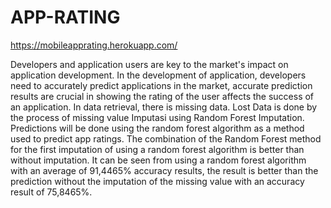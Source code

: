 # APP-RATING
https://mobileapprating.herokuapp.com/

Developers and application users are key to the market's impact on application development. In the development of application, developers need to accurately predict applications in the market, accurate prediction results are crucial in showing the rating of the user affects the success of an application. In data retrieval, there is missing data. Lost Data is done by the process of missing value Imputasi using Random Forest Imputation. Predictions will be done using the random forest algorithm as a method used to predict app ratings. The combination of the Random Forest method for the first imputation of using a random forest algorithm is better than without imputation. It can be seen from using a random forest algorithm with an average of 91,4465% accuracy results, the result is better than the prediction without the imputation of the missing value with an accuracy result of 75,8465%.
